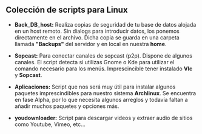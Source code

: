 ## Colección de scripts para Linux

* **Back_DB_host:** Realiza copias de seguridad de tu base de datos alojada en un host remoto. Sin dialogs para introducir datos, los ponemos directamente en el archivo. Dicha copia se guarda en una carpeta llamada **"Backups"** del servidor y en local en nuestra **home**.

* **Sopcast:** Para conectar canales de sopcast (p2p). Dispone de algunos canales. El script detecta si utilizas Gnome o Kde para utilizar el comando necesario para los menús. Imprescincible tener instalado **Vlc** y **Sopcast**.

* **Aplicaciones:** Script que nos será muy útil para instalar algunos paquetes imprescindibles para nuestro sistema **Archlinux**. Se encuentra en fase Alpha, por lo que necesita algunos arreglos y todavía faltan a añadir muchos paquetes y opciones más.

* **youdownloader:** Script para descargar videos y extraer audio de sitios como Youtube, Vimeo, etc...
